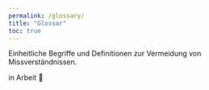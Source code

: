 ```yaml
---
permalink: /glossary/
title: "Glossar"
toc: true
---
```


Einheitliche Begriffe und Definitionen zur Vermeidung von Missverständnissen.

in Arbeit :construction:

